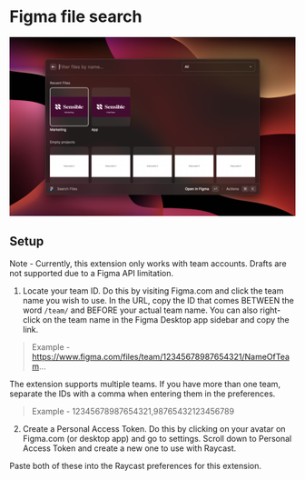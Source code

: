 # Figma file search

![screenshot](./metadata/figma-files-raycast-extension-1.png)

## Setup

Note - Currently, this extension only works with team accounts. Drafts are not supported due to a Figma API limitation.

1. Locate your team ID. Do this by visiting Figma.com and click the team name you wish to use. In the URL, copy the ID that comes BETWEEN the word `/team/` and BEFORE your actual team name. You can also right-click on the team name in the Figma Desktop app sidebar and copy the link.

> Example - https://www.figma.com/files/team/12345678987654321/NameOfTeam...

The extension supports multiple teams. If you have more than one team, separate the IDs with a comma when entering them in the preferences.

> Example - 12345678987654321,98765432123456789

2. Create a Personal Access Token. Do this by clicking on your avatar on Figma.com (or desktop app) and go to settings. Scroll down to Personal Access Token and create a new one to use with Raycast.

Paste both of these into the Raycast preferences for this extension.
